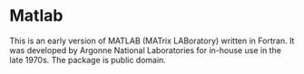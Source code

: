 Matlab
======

This is an early version of MATLAB (MATrix LABoratory) written in Fortran.  It was developed by Argonne National Laboratories for in-house use in the late 1970s.  The package is public domain.
